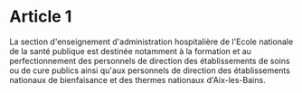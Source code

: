 # Article 1

La section d'enseignement d'administration hospitalière de l'Ecole nationale de la santé publique est destinée notamment à la formation et au perfectionnement des personnels de direction des établissements de soins ou de cure publics ainsi qu'aux personnels de direction des établissements nationaux de bienfaisance et des thermes nationaux d'Aix-les-Bains.

